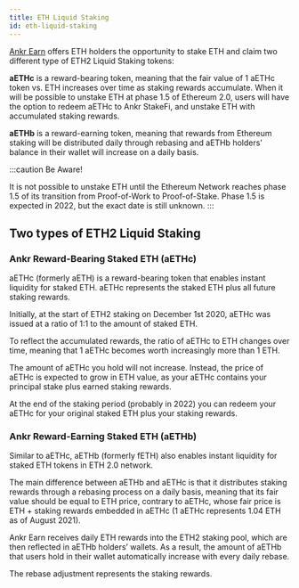 ```yaml
---
title: ETH Liquid Staking
id: eth-liquid-staking
---
```


[Ankr Earn](https://stakefi.ankr.com/liquid-staking/launchpad) offers ETH holders the opportunity to stake ETH and claim two different type of ETH2 Liquid Staking tokens:

**aETHc** is a reward-bearing token, meaning that the fair value of 1 aETHc token vs. ETH increases over time as staking rewards accumulate. When it will be possible to unstake ETH at phase 1.5 of Ethereum 2.0, users will have the option to redeem aETHc to Ankr StakeFi, and unstake ETH with accumulated staking rewards.

**aETHb** is a reward-earning token, meaning that rewards from Ethereum staking will be distributed daily through rebasing and aETHb holders' balance in their wallet will increase on a daily basis.

:::caution Be Aware!

It is not possible to unstake ETH until the Ethereum Network reaches phase 1.5 of its transition from Proof-of-Work to Proof-of-Stake. Phase 1.5 is expected in 2022, but the exact date is still unknown.
:::

## Two types of ETH2 Liquid Staking

### Ankr Reward-Bearing Staked ETH (aETHc)

aETHc (formerly aETH) is a reward-bearing token that enables instant liquidity for staked ETH.
aETHc represents the staked ETH plus all future staking rewards.

Initially, at the start of ETH2 staking on December 1st 2020, aETHc was issued at a ratio of 1:1 to the amount of staked ETH.

To reflect the accumulated rewards, the ratio of aETHc to ETH changes over time, meaning that 1 aETHc becomes worth increasingly more than 1 ETH.

The amount of aETHc you hold will not increase. Instead, the price of aETHc is expected to grow in ETH value, as your aETHc contains your principal stake plus earned staking rewards.

At the end of the staking period (probably in 2022) you can redeem your aETHc for your original staked ETH plus your staking rewards.

### Ankr Reward-Earning Staked ETH (aETHb)

Similar to aETHc, aETHb (formerly fETH) also enables instant liquidity for staked ETH tokens in ETH 2.0 network.

The main difference between aETHb and aETHc is that it distributes staking rewards through a rebasing process on a daily basis, meaning that its fair value should be equal to ETH price, contrary to aETHc, whose fair price is ETH + staking rewards embedded in aETHc (1 aETHc represents 1.04 ETH as of August 2021).

Ankr Earn receives daily ETH rewards into the ETH2 staking pool, which are then reflected in aETHb holders’ wallets. As a result, the amount of aETHb that users hold in their wallet automatically increase with every daily rebase.

The rebase adjustment represents the staking rewards.
